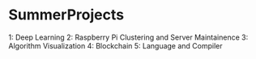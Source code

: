 # SummerProjects

1: Deep Learning
2: Raspberry Pi Clustering and Server Maintainence
3: Algorithm Visualization
4: Blockchain
5: Language and Compiler
